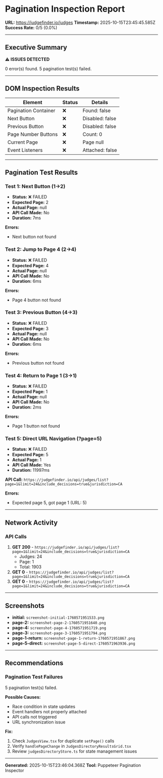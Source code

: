 # Pagination Inspection Report

**URL:** https://judgefinder.io/judges
**Timestamp:** 2025-10-15T23:45:45.585Z
**Success Rate:** 0/5 (0.0%)

---

## Executive Summary

⚠️ **ISSUES DETECTED**

0 error(s) found. 5 pagination test(s) failed.

---

## DOM Inspection Results

| Element              | Status | Details         |
| -------------------- | ------ | --------------- |
| Pagination Container | ❌     | Found: false    |
| Next Button          | ❌     | Disabled: false |
| Previous Button      | ❌     | Disabled: false |
| Page Number Buttons  | ❌     | Count: 0        |
| Current Page         | ❌     | Page null       |
| Event Listeners      | ❌     | Attached: false |

---

## Pagination Test Results

### Test 1: Next Button (1→2)

- **Status:** ❌ FAILED
- **Expected Page:** 2
- **Actual Page:** null
- **API Call Made:** No
- **Duration:** 7ms

**Errors:**

- Next button not found

### Test 2: Jump to Page 4 (2→4)

- **Status:** ❌ FAILED
- **Expected Page:** 4
- **Actual Page:** null
- **API Call Made:** No
- **Duration:** 6ms

**Errors:**

- Page 4 button not found

### Test 3: Previous Button (4→3)

- **Status:** ❌ FAILED
- **Expected Page:** 3
- **Actual Page:** null
- **API Call Made:** No
- **Duration:** 6ms

**Errors:**

- Previous button not found

### Test 4: Return to Page 1 (3→1)

- **Status:** ❌ FAILED
- **Expected Page:** 1
- **Actual Page:** null
- **API Call Made:** No
- **Duration:** 2ms

**Errors:**

- Page 1 button not found

### Test 5: Direct URL Navigation (?page=5)

- **Status:** ❌ FAILED
- **Expected Page:** 5
- **Actual Page:** 1
- **API Call Made:** Yes
- **Duration:** 11997ms

**API Call:** `https://judgefinder.io/api/judges/list?page=1&limit=24&include_decisions=true&jurisdiction=CA`

**Errors:**

- Expected page 5, got page 1 (URL: 5)

---

## Network Activity

### API Calls

1. **GET 200** - `https://judgefinder.io/api/judges/list?page=1&limit=24&include_decisions=true&jurisdiction=CA`
   - Judges: 24
   - Page: 1
   - Total: 1903
2. **GET 0** - `https://judgefinder.io/api/judges/list?page=1&limit=24&include_decisions=true&jurisdiction=CA`
3. **GET 0** - `https://judgefinder.io/api/judges/list?page=1&limit=24&include_decisions=true&jurisdiction=CA`

---

## Screenshots

- **initial:** `screenshot-initial-1760571951533.png`
- **page-2:** `screenshot-page-2-1760571951640.png`
- **page-4:** `screenshot-page-4-1760571951719.png`
- **page-3:** `screenshot-page-3-1760571951794.png`
- **page-1-return:** `screenshot-page-1-return-1760571951867.png`
- **page-5-direct:** `screenshot-page-5-direct-1760571963936.png`

---

## Recommendations

### Pagination Test Failures

5 pagination test(s) failed.

**Possible Causes:**

- Race condition in state updates
- Event handlers not properly attached
- API calls not triggered
- URL synchronization issue

**Fix:**

1. Check `JudgesView.tsx` for duplicate `setPage()` calls
2. Verify `handlePageChange` in `JudgesDirectoryResultsGrid.tsx`
3. Review `judgesDirectoryStore.ts` for state management issues

---

**Generated:** 2025-10-15T23:46:04.368Z
**Tool:** Puppeteer Pagination Inspector
